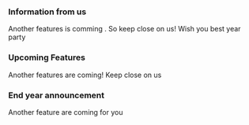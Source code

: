 ### Information from us
Another features is comming . So keep close on us!
Wish you best year party

### Upcoming Features
Another features are coming! Keep close on us

### End year announcement
Another feature are coming for you  
